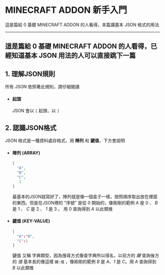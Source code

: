 # MINECRAFT ADDON 新手入門
<de>這是篇給 0 基礎 MINECRAFT ADDON 的人看得，本篇講基本 JSON 格式的用法</de>

---
這是篇給 0 基礎 MINECRAFT ADDON 的人看得，已經知道基本 JSON 用法的人可以直接跳下一篇
---

## 1. 理解JSON規則

所有 JSON 依照著此規則，請仔細閱讀

* #### 起頭
  JSON 會以 `[` 起頭，以 `]`

## 2. 認識JSON格式

JSON 格式是一種資料處存格式，用 __陣列__ 和 __鍵值__，下方會說明

* #### 陣列 (ARRAY)

  ```JSON
  [
    "A",
    "B",
    "C",
     1
  ]

  ```

  最基本的JSON就寫好了，陣列就是像一個盒子一樣，按照順序取出放在裡面的東西。但是在JSON裡的 "序號" 是從 0 開始的，像剛剛的範例 _A_ 是 0 、 _B_ 是 1 、 _C_ 是 2 、 _1_ 是 3 。 用 0 查詢得到 _A_ 以此類推

* #### 鍵值 (KEY-VALUE)

  ```JSON
  [
    "A":"B",
    "C":1
  ]
  ```

  鍵值 又稱 字典類型，因為搜尋方式像查字典所以得名，以前方的 _鍵_ 查詢後方的 _值_  基本長的像這樣 `鍵:值` ，像剛剛的範例 _B_ 是 _A_、_1_ 是 _C_。用 _A_ 查詢得到 _B_ 以此類推

